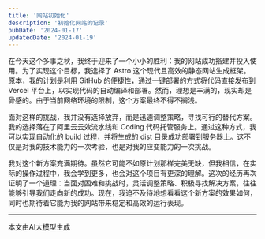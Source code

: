 ```yaml
---
title: '网站初始化'
description: '初始化网站的记录'
pubDate: '2024-01-17'
updatedDate: '2024-01-19'
---
```


在今天这个多事之秋，我终于迎来了一个小小的胜利：我的网站成功搭建并投入使用。为了实现这个目标，我选择了 Astro 这个现代且高效的静态网站生成框架。原本，我的计划是利用 GitHub 的便捷性，通过一键部署的方式将代码直接发布到 Vercel 平台上，以实现代码的自动编译和部署。然而，理想是丰满的，现实却是骨感的。由于当前网络环境的限制，这个方案最终不得不搁浅。

面对这样的挑战，我并没有选择放弃，而是迅速调整策略，寻找可行的替代方案。我的选择落在了阿里云云效流水线和 Coding 代码托管服务上。通过这种方式，我可以实现自动化的 build 过程，并将生成的 dist 目录成功部署到服务器上。这不仅是对我的技术能力的一次考验，也是对我的应变能力的一次挑战。

我对这个新方案充满期待。虽然它可能不如原计划那样完美无缺，但我相信，在实际的操作过程中，我会学到更多，也会对这个项目有更深的理解。这次的经历再次证明了一个道理：当面对困难和挑战时，灵活调整策略、积极寻找解决方案，往往能够引导我们走向新的成功。现在，我迫不及待地想看看这个新方案的效果如何，同时也期待着它能为我的网站带来稳定和高效的运行表现。

---
 
  

  
本文由AI大模型生成